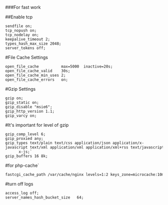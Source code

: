 ###For fast work

##Enable tcp
```
sendfile on;
tcp_nopush on;
tcp_nodelay on; 
keepalive_timeout 2;
types_hash_max_size 2048;
server_tokens off;
```
#File Cache Settings
```
open_file_cache          max=5000  inactive=20s;
open_file_cache_valid    30s;
open_file_cache_min_uses 2;
open_file_cache_errors   on;
```
#Gzip Settings
```
gzip on;
gzip_static on;
gzip_disable "msie6";
gzip_http_version 1.1;
gzip_varcy on;
```
#It's important for level of gzip
```
gzip_comp_level 6;
gzip_proxied any;
gzip_types text/plain text/css application/json application/x-javascript text/xml application/xml application/xml+rss text/javascript application/javascript text/        x-js;`
gzip_buffers 16 8k; 
```
#for php-cache`
```
fastcgi_cache_path /var/cache/nginx levels=1:2 keys_zone=microcache:10m max_size=1000m inactive=60m;
```
#turn off logs
```
access_log off;
server_names_hash_bucket_size   64;
